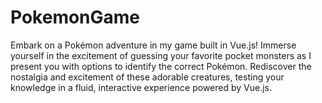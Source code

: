 # PokemonGame
Embark on a Pokémon adventure in my game built in Vue.js! Immerse yourself in the excitement of guessing your favorite pocket monsters as I present you with options to identify the correct Pokémon. Rediscover the nostalgia and excitement of these adorable creatures, testing your knowledge in a fluid, interactive experience powered by Vue.js.
